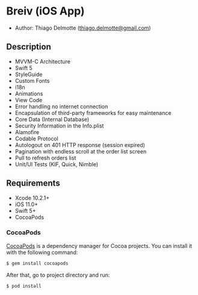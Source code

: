 # Breiv (iOS App)

- Author: Thiago Delmotte (thiago.delmotte@gmail.com)

## Description

- MVVM-C Architecture
- Swift 5
- StyleGuide
- Custom Fonts
- i18n
- Animations
- View Code
- Error handling no internet connection
- Encapsulation of third-party frameworks for easy maintenance
- Core Data (Internal Database)
- Security Information in the Info.plist
- Alamofire
- Codable Protocol
- Autologout on 401 HTTP response (session expired)
- Pagination with endless scroll at the order list screen
- Pull to refresh orders list
- Unit/UI Tests (KIF, Quick, Nimble)

## Requirements

- Xcode 10.2.1+
- iOS 11.0+
- Swift 5+
- CocoaPods

### CocoaPods

[CocoaPods](http://cocoapods.org) is a dependency manager for Cocoa projects. You can install it with the following command:

```bash
$ gem install cocoapods
```

After that, go to project directory and run:

```bash
$ pod install
```